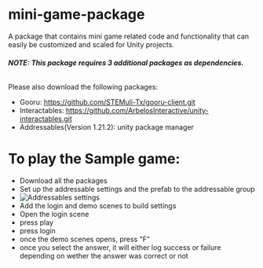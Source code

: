 # mini-game-package
A package that contains mini game related code and functionality that can easily be customized and scaled for Unity projects. 

###### **NOTE: This package requires 3 additional packages as dependencies.**

Please also download the following packages:
- Gooru: https://github.com/STEMuli-Tx/gooru-client.git
- Interactables: https://github.com/ArbelosInteractive/unity-interactables.git
- Addressables(Version 1.21.2): unity package manager


# To play the Sample game:
- Download all the packages
- Set up the addressable settings and the prefab to the addressable group
- ![Addressables settings]([https://github.com/ArbelosInteractive/mini-game-package/blob/main/AddressablesSettings.jpg])
- Add the login and demo scenes to build settings
- Open the login scene
- press play
- press login
- once the demo scenes opens, press "F" 
- once you select the answer, it will either log success or failure depending on wether the answer was correct or not
